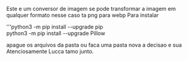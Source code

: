 Este e um conversor de imagem se pode transformar a imagem em qualquer formato nesse caso ta png para webp
Para instalar 

'''python3 -m pip install --upgrade pip                                                                                                 
python3 -m pip install --upgrade Pillow

apague os arquivos da pasta ou faca uma pasta nova a decisao e sua
Atenciosamente Lucca tamo junto.